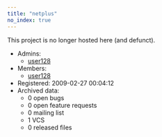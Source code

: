 ```yaml
---
title: "netplus"
no_index: true
---
```


This project is no longer hosted here (and defunct).


* Admins:
  * [user128](/users/user128)
* Members:
  * [user128](/users/user128)
* Registered: 2009-02-27 00:04:12
* Archived data:
  * 0 open bugs
  * 0 open feature requests
  * 0 mailing list
  * 1 VCS
  * 0 released files
